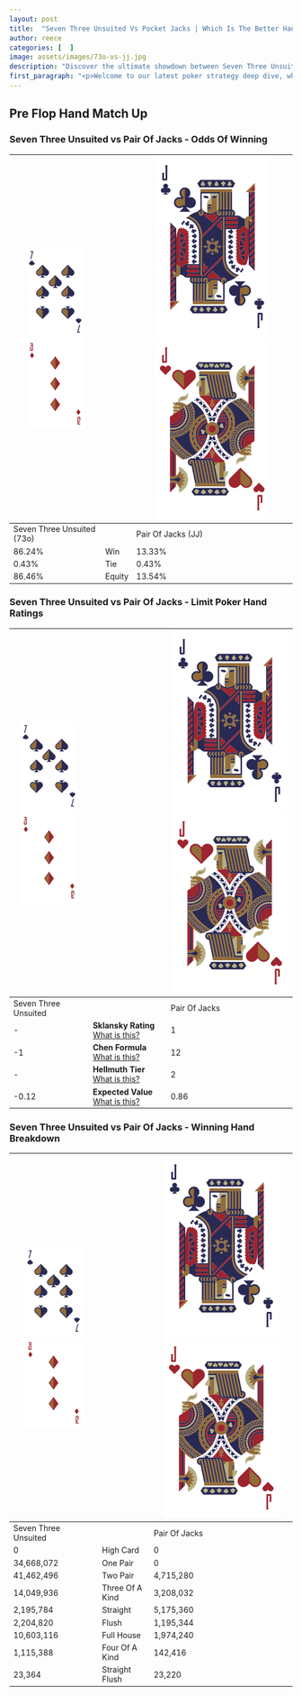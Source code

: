 ```yaml
---
layout: post
title:  "Seven Three Unsuited Vs Pocket Jacks | Which Is The Better Hand In Poker? A Complete Guide"
author: reece
categories: [  ]
image: assets/images/73o-vs-jj.jpg
description: "Discover the ultimate showdown between Seven Three Unsuited and Pair Of Jacks in poker! Uncover the odds, strategies, and scenarios where one hand triumphs over the other. Get ready to up your poker game with this thrilling analysis."
first_paragraph: "<p>Welcome to our latest poker strategy deep dive, where we're pitting two distinct hands against each other in a high-stakes showdown: Seven Three Unsuited vs Pair Of Jacks.</p><p>In the dynamic world of poker, every decision counts, and knowing which hand holds the upper hand is key to your success at the table.</p><p>In this article, we'll dissect these two hands, explore the scenarios where one dominates the other, and equip you with the knowledge to make strategic choices that can tip the odds in your favor.</p><p>Get ready to unravel the intriguing dynamics of these poker hands and elevate your game to new heights.</p>"
---
```




[comment]: # (sp0)

## Pre Flop Hand Match Up

<div class="table hand-ratings" markdown="1"> 



### Seven Three Unsuited vs Pair Of Jacks - Odds Of Winning


    
| ![image info](assets/images/hand1/7.png) ![image info](assets/images/hand1/3o.png) |  | ![image info](assets/images/hand2/J.png) ![image info](assets/images/hand2/Jo.png) |
| -------- | -------- | -------- |
| Seven Three Unsuited (73o) |  | Pair Of Jacks (JJ) |
| 86.24% | Win | 13.33% |
| 0.43% | Tie | 0.43% |
| 86.46% | Equity | 13.54% |




[comment]: # (sp1)



### Seven Three Unsuited vs Pair Of Jacks - Limit Poker Hand Ratings


    
| ![image info](assets/images/hand1/7.png) ![image info](assets/images/hand1/3o.png) |  | ![image info](assets/images/hand2/J.png) ![image info](assets/images/hand2/Jo.png) |
| -------- | -------- | -------- |
| Seven Three Unsuited |  | Pair Of Jacks |
| - | **Sklansky Rating** [What is this?](/sklansky-rating-explained) | 1 |
| -1 | **Chen Formula** [What is this?](/chen-formula-explained) | 12 |
| - | **Hellmuth Tier** [What is this?](/Hellmuth-tier-explained) | 2 |
| -0.12 | **Expected Value** [What is this?](/expected-value-explained) | 0.86 |




[comment]: # (sp2)



### Seven Three Unsuited vs Pair Of Jacks - Winning Hand Breakdown


    
| ![image info](assets/images/hand1/7.png) ![image info](assets/images/hand1/3o.png) |  | ![image info](assets/images/hand2/J.png) ![image info](assets/images/hand2/Jo.png) |
| -------- | -------- | -------- |
| Seven Three Unsuited |  | Pair Of Jacks |
| 0 | High Card | 0 |
| 34,668,072 | One Pair | 0 |
| 41,462,496 | Two Pair | 4,715,280 |
| 14,049,936 | Three Of A Kind | 3,208,032 |
| 2,195,784 | Straight | 5,175,360 |
| 2,204,820 | Flush | 1,195,344 |
| 10,603,116 | Full House | 1,974,240 |
| 1,115,388 | Four Of A Kind | 142,416 |
| 23,364 | Straight Flush | 23,220 |




[comment]: # (sp3)



</div>

[comment]: # (sp4)



[comment]: # (sp5)

